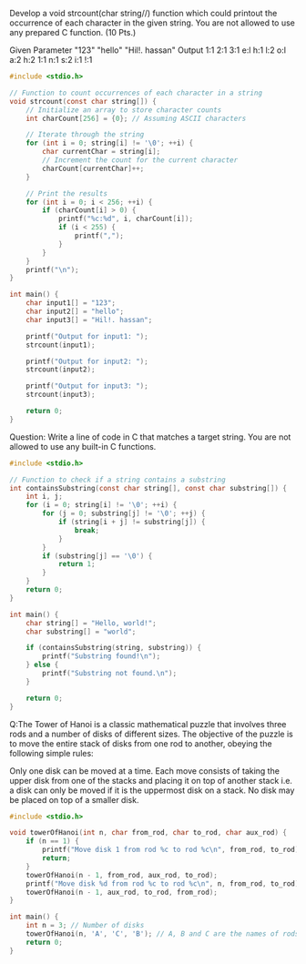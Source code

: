 
Develop a void strcount(char string//) function which could printout the occurrence of each character in the given string. You are not
allowed to use any prepared C function. (10 Pts.)

Given Parameter
"123"
"hello"
"Hil!. hassan"
Output
1:1 2:1 3:1
e:l h:1 l:2 o:l
a:2 h:2 1:1 n:1 s:2 i:1 !:1  




```c
#include <stdio.h>

// Function to count occurrences of each character in a string
void strcount(const char string[]) {
    // Initialize an array to store character counts
    int charCount[256] = {0}; // Assuming ASCII characters

    // Iterate through the string
    for (int i = 0; string[i] != '\0'; ++i) {
        char currentChar = string[i];
        // Increment the count for the current character
        charCount[currentChar]++;
    }

    // Print the results
    for (int i = 0; i < 256; ++i) {
        if (charCount[i] > 0) {
            printf("%c:%d", i, charCount[i]);
            if (i < 255) {
                printf(",");
            }
        }
    }
    printf("\n");
}

int main() {
    char input1[] = "123";
    char input2[] = "hello";
    char input3[] = "Hil!. hassan";

    printf("Output for input1: ");
    strcount(input1);

    printf("Output for input2: ");
    strcount(input2);

    printf("Output for input3: ");
    strcount(input3);

    return 0;
}

```


Question: Write a line of code in C that matches a target string. You are not allowed to use any built-in C functions.

```c
#include <stdio.h>

// Function to check if a string contains a substring
int containsSubstring(const char string[], const char substring[]) {
    int i, j;
    for (i = 0; string[i] != '\0'; ++i) {
        for (j = 0; substring[j] != '\0'; ++j) {
            if (string[i + j] != substring[j]) {
                break;
            }
        }
        if (substring[j] == '\0') {
            return 1;
        }
    }
    return 0;
}

int main() {
    char string[] = "Hello, world!";
    char substring[] = "world";

    if (containsSubstring(string, substring)) {
        printf("Substring found!\n");
    } else {
        printf("Substring not found.\n");
    }

    return 0;
}

```

Q:The Tower of Hanoi is a classic mathematical puzzle that involves three rods and a number of disks of different sizes. The objective of the puzzle is to move the entire stack of disks from one rod to another, obeying the following simple rules:

Only one disk can be moved at a time.
Each move consists of taking the upper disk from one of the stacks and placing it on top of another stack i.e. a disk can only be moved if it is the uppermost disk on a stack.
No disk may be placed on top of a smaller disk.

```C
#include <stdio.h>

void towerOfHanoi(int n, char from_rod, char to_rod, char aux_rod) {
    if (n == 1) {
        printf("Move disk 1 from rod %c to rod %c\n", from_rod, to_rod);
        return;
    }
    towerOfHanoi(n - 1, from_rod, aux_rod, to_rod);
    printf("Move disk %d from rod %c to rod %c\n", n, from_rod, to_rod);
    towerOfHanoi(n - 1, aux_rod, to_rod, from_rod);
}

int main() {
    int n = 3; // Number of disks
    towerOfHanoi(n, 'A', 'C', 'B'); // A, B and C are the names of rods
    return 0;
}
```
